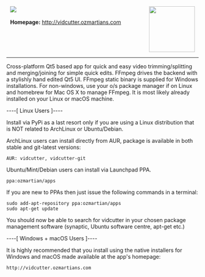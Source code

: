 <div style="width:100%; height:120px; position:relative;">
    <div style="float:left; position:absolute; left:10px;">
        <img src="https://travis-ci.org/ozmartian/vidcutter.svg?branch=master" />
        <br/><br/>
        <b>Homepage:</b> <a href="http://vidcutter.ozmartians.com" target="_blank">http://vidcutter.ozmartians.com</a>
    </div>
    <div style="float:right; right:10px; position:absolute;">
        <img src="https://raw.githubusercontent.com/ozmartian/vidcutter/master/data/icons/vidcutter.png" style="width:120px;" />
    </div>
</div>

<hr noshade size="1" />

Cross-platform Qt5 based app for quick and easy video trimming/splitting and merging/joining for simple quick edits.
FFmpeg drives the backend with a stylishly hand edited Qt5 UI. FFmpeg static binary is supplied for Windows installations.
For non-windows, use your o/s package manager if on Linux and homebrew for Mac OS X to manage FFmpeg. It is most likely already installed on your Linux or macOS machine.

----[ Linux Users ]----

Install via PyPi as a last resort only if you are using a Linux distribution that is NOT related to ArchLinux or Ubuntu/Debian.

ArchLinux users can install directly from AUR, package is available in both stable and git-latest versions:

    AUR: vidcutter, vidcutter-git

Ubuntu/Mint/Debian users can install via Launchpad PPA.

    ppa:ozmartian/apps

If you are new to PPAs then just issue the following commands in a terminal:

    sudo add-apt-repository ppa:ozmartian/apps
    sudo apt-get update

You should now be able to search for vidcutter in your chosen package management software (synaptic, Ubuntu software centre, apt-get etc.)


----[ Windows + macOS Users ]----

It is highly recommended that you install using the native installers for Windows and macOS made available at the app's homepage:

    http://vidcutter.ozmartians.com
